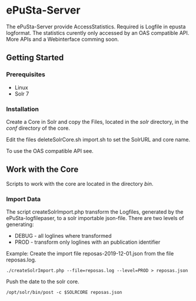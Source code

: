# ePuSta-Server

The ePuSta-Server provide AccessStatistics. Required is Logfile in epusta logformat. The statistics curently only accessed by an OAS compatible API. More APIs and a Webinterface comming soon. 

## Getting Started

### Prerequisites
* Linux 
* Solr 7

### Installation

Create a Core in Solr and copy the Files, located in the *solr* directory, in the *conf* directory of the core.

Edit the files deleteSolrCore.sh import.sh to set the SolrURL and core name.

To use the OAS compatible API see.

## Work with the Core

Scripts to work with the core are located in the directory *bin*.

### Import Data

The script createSolrImport.php transform the Logfiles, generated by the ePuSta-logfilepaser, to a solr importable json-file. There are two levels of generating:
* DEBUG - all loglines where transformed
* PROD - transform only loglines with an publication identifier 

Example: Create the import file reposas-2019-12-01.json from the file reposas.log.
```
./createSolrImport.php --file=reposas.log --level=PROD > reposas.json
```

Push the date to the solr core.
```
/opt/solr/bin/post -c $SOLRCORE reposas.json
```
